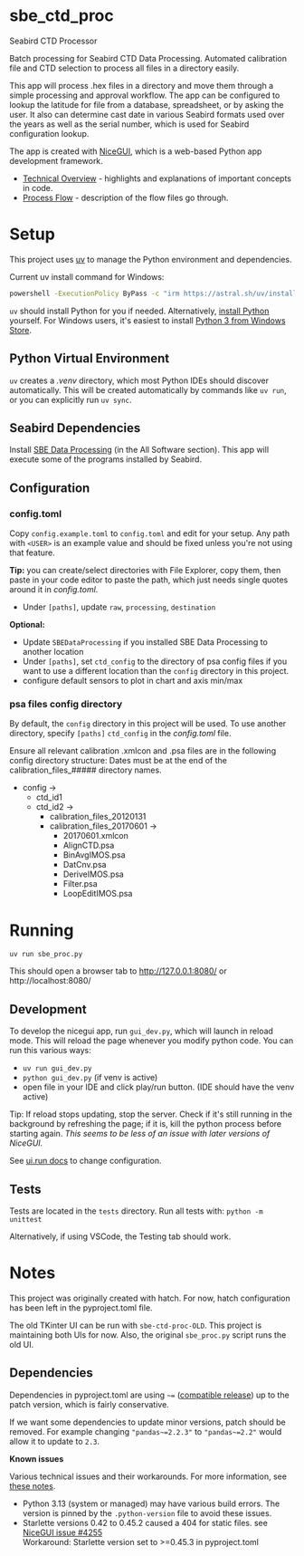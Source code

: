 # sbe_ctd_proc
 Seabird CTD Processor

Batch processing for Seabird CTD Data Processing.
Automated calibration file and CTD selection to process all files in a directory easily.

This app will process .hex files in a directory and move them through a simple processing
and approval workflow. The app can be configured to lookup the latitude for file from
a database, spreadsheet, or by asking the user. It also can determine cast date in various
Seabird formats used over the years as well as the serial number, which is used for
Seabird configuration lookup.

The app is created with [NiceGUI](https://nicegui.io), which is a web-based Python app
development framework.

* [Technical Overview](./docs/overview.md) - highlights and explanations of important concepts in code.
* [Process Flow](./docs/process_flow.md) - description of the flow files go through.

# Setup

This project uses [uv](https://docs.astral.sh/uv/)
to manage the Python environment and dependencies.

Current uv install command for Windows:
```bash
powershell -ExecutionPolicy ByPass -c "irm https://astral.sh/uv/install.ps1 | iex"
```

`uv` should install Python for you if needed. Alternatively,
 [install Python](https://www.python.org/downloads/) yourself.
For Windows users, it's easiest to install [Python 3 from Windows Store](https://apps.microsoft.com/detail/9ncvdn91xzqp).

## Python Virtual Environment

`uv` creates a _.venv_ directory, which most Python IDEs should discover automatically.
This will be created automatically by commands like `uv run`, or you can explicitly run
`uv sync`.

## Seabird Dependencies

Install [SBE Data Processing](https://software.seabird.com/) (in the All Software section).
This app will execute some of the programs installed by Seabird.

## Configuration

### config.toml

Copy `config.example.toml` to `config.toml` and edit for your setup.
Any path with `<USER>` is an example value and should be fixed unless you're not using
that feature.

**Tip:** you can create/select directories with File Explorer, copy them, then paste in
your code editor to paste the path, which just needs single quotes around it in _config.toml_.

* Under `[paths]`, update `raw`, `processing`, `destination`

**Optional:**
* Update `SBEDataProcessing` if you installed SBE Data Processing to another location
* Under `[paths]`, set `ctd_config` to the directory of psa config files if you want to
use a different location than the `config` directory in this project.
* configure default sensors to plot in chart and axis min/max

### psa files config directory

By default, the `config` directory in this project will be used. To use another directory,
specify `[paths]` `ctd_config` in the _config.toml_ file.

Ensure all relevant calibration .xmlcon and .psa files are in the following config directory structure:
Dates must be at the end of the calibration_files_##### directory names.
- config ->
   - ctd_id1
   - ctd_id2 ->
      -  calibration_files_20120131
      -  calibration_files_20170601 ->
         -   20170601.xmlcon
         -   AlignCTD.psa
         -   BinAvgIMOS.psa
         -   DatCnv.psa
         -   DeriveIMOS.psa
         -   Filter.psa
         -   LoopEditIMOS.psa

# Running

`uv run sbe_proc.py`

This should open a browser tab to http://127.0.0.1:8080/ or http://localhost:8080/

## Development

To develop the nicegui app, run `gui_dev.py`, which will launch in reload mode.
This will reload the page whenever you modify python code. You can run this various ways:

* `uv run gui_dev.py`
* `python gui_dev.py` (if venv is active)
* open file in your IDE and click play/run button. (IDE should have the venv active)

Tip: If reload stops updating, stop the server. Check if it's still running in the background
by refreshing the page; if it is, kill the python process before starting again.
_This seems to be less of an issue with later versions of NiceGUI._

See [ui.run docs](https://nicegui.io/documentation/run) to change configuration.

## Tests

Tests are located in the `tests` directory. Run all tests with: `python -m unittest`

Alternatively, if using VSCode, the Testing tab should work.

# Notes

This project was originally created with hatch. For now, hatch configuration has been
left in the pyproject.toml file.

The old TKinter UI can be run with `sbe-ctd-proc-OLD`. This project is maintaining both UIs for now.
Also, the original `sbe_proc.py` script runs the old UI.

## Dependencies

Dependencies in pyproject.toml are using `~=`
([compatible release](https://hatch.pypa.io/latest/config/dependency/#compatible-release))
up to the patch version, which is fairly conservative.

If we want some dependencies to update minor versions, patch should be removed. For example
changing `"pandas~=2.2.3"` to `"pandas~=2.2"` would allow it to update to `2.3`.

**Known issues**

Various technical issues and their workarounds.
For more information, see [these notes](./docs/tech_issues.md).

* Python 3.13 (system or managed) may have various build errors.
  The version is pinned by the `.python-version` file to avoid these issues.
* Starlette versions 0.42 to 0.45.2 caused a 404 for static files. see [NiceGUI issue #4255](https://github.com/zauberzeug/nicegui/issues/4255) \
Workaround: Starlette version set to >=0.45.3 in pyproject.toml
